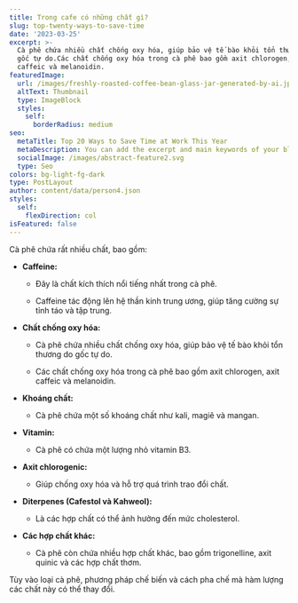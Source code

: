 ```yaml
---
title: Trong cafe có những chất gì?
slug: top-twenty-ways-to-save-time
date: '2023-03-25'
excerpt: >-
  Cà phê chứa nhiều chất chống oxy hóa, giúp bảo vệ tế bào khỏi tổn thương do
  gốc tự do.Các chất chống oxy hóa trong cà phê bao gồm axit chlorogen, axit
  caffeic và melanoidin.
featuredImage:
  url: /images/freshly-roasted-coffee-bean-glass-jar-generated-by-ai.jpg
  altText: Thumbnail
  type: ImageBlock
  styles:
    self:
      borderRadius: medium
seo:
  metaTitle: Top 20 Ways to Save Time at Work This Year
  metaDescription: You can add the excerpt and main keywords of your blog post here.
  socialImage: /images/abstract-feature2.svg
  type: Seo
colors: bg-light-fg-dark
type: PostLayout
author: content/data/person4.json
styles:
  self:
    flexDirection: col
isFeatured: false
---
```

Cà phê chứa rất nhiều chất, bao gồm:

*   **Caffeine:**

    *   Đây là chất kích thích nổi tiếng nhất trong cà phê.

    *   Caffeine tác động lên hệ thần kinh trung ương, giúp tăng cường sự tỉnh táo và tập trung.

*   **Chất chống oxy hóa:**

    *   Cà phê chứa nhiều chất chống oxy hóa, giúp bảo vệ tế bào khỏi tổn thương do gốc tự do.

    *   Các chất chống oxy hóa trong cà phê bao gồm axit chlorogen, axit caffeic và melanoidin.

*   **Khoáng chất:**

    *   Cà phê chứa một số khoáng chất như kali, magiê và mangan.

*   **Vitamin:**

    *   Cà phê có chứa một lượng nhỏ vitamin B3.

*   **Axit chlorogenic:**

    *   Giúp chống oxy hóa và hỗ trợ quá trình trao đổi chất.

*   **Diterpenes (Cafestol và Kahweol):**

    *   Là các hợp chất có thể ảnh hưởng đến mức cholesterol.

*   **Các hợp chất khác:**

    *   Cà phê còn chứa nhiều hợp chất khác, bao gồm trigonelline, axit quinic và các hợp chất thơm.

Tùy vào loại cà phê, phương pháp chế biến và cách pha chế mà hàm lượng các chất này có thể thay đổi.
